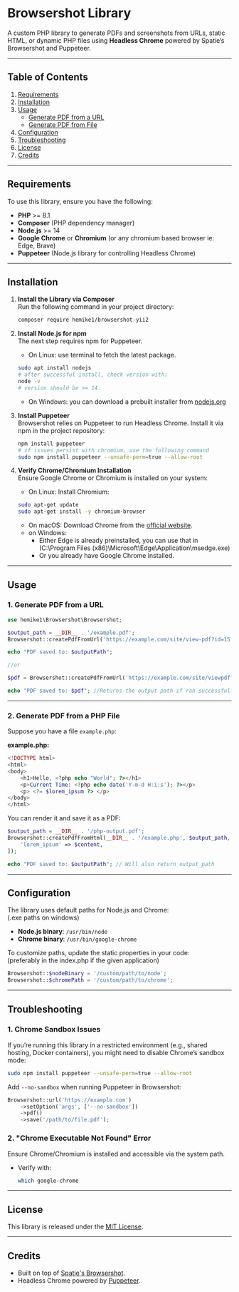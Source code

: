 # **Browsershot Library**

A custom PHP library to generate PDFs and screenshots from URLs, static HTML, or dynamic PHP files using **Headless Chrome** powered by Spatie’s Browsershot and Puppeteer.

---

## **Table of Contents**

1. [Requirements](#requirements)
2. [Installation](#installation)
3. [Usage](#usage)
    - [Generate PDF from a URL](#generate-pdf-from-a-url)
    - [Generate PDF from File](#generate-pdf-from-file)
4. [Configuration](#configuration)
5. [Troubleshooting](#troubleshooting)
6. [License](#license)
7. [Credits](#credits)

---
<a id="requirements"/>

## **Requirements**

To use this library, ensure you have the following:

- **PHP** >= 8.1
- **Composer** (PHP dependency manager)
- **Node.js** >= 14
- **Google Chrome** or **Chromium** (or any chromium based browser ie: Edge, Brave)
- **Puppeteer** (Node.js library for controlling Headless Chrome)

---
<a id="installation"/>

## **Installation**

1. **Install the Library via Composer** <br>
   Run the following command in your project directory:
   ```bash
   composer require hemike1/browsershot-yii2
   ```
   
2. **Install Node.js for npm** <br>
The next step requires npm for Puppeteer.
   - On Linux: use terminal to fetch the latest package. 
   ```bash
   sudo apt install nodejs
   # after successful install, check version with:
   node -v
   # version should be >= 14.
   ```
   - On Windows: you can download a prebuilt installer from [nodejs.org](https://nodejs.org/en/download/prebuilt-installer)


3. **Install Puppeteer** <br>
   Browsershot relies on Puppeteer to run Headless Chrome. Install it via npm in the project repository:
   ```bash
   npm install puppeteer
   # if issues persist with chromium, use the following command
   sudo npm install puppeteer --unsafe-perm=true --allow-root
   ```

4. **Verify Chrome/Chromium Installation** <br>
   Ensure Google Chrome or Chromium is installed on your system:
    - On Linux: Install Chromium:
    ```bash
    sudo apt-get update
    sudo apt-get install -y chromium-browser
    ```
    - On macOS: Download Chrome from the [official website](https://www.google.com/chrome/).
    - on Windows: 
      - Either Edge is already preinstalled, you can use that in <br> (C:\Program Files (x86)\Microsoft\Edge\Application\msedge.exe)
      - Or you already have Google Chrome installed.

---
<a id="usage"/>

## **Usage**
<a id="generate-pdf-from-a-url"/>

### **1. Generate PDF from a URL**

```php
use hemike1\Browsershot\Browsershot;

$output_path = __DIR__ . '/example.pdf';
Browsershot::createPdfFromUrl('https://example.com/site/view-pdf?id=15', $output_path);

echo "PDF saved to: $outputPath";

//or

$pdf = Browsershot::createPdfFromUrl('https://example.com/site/viewpdf?id=15', $output_path);

echo "PDF saved to: $pdf"; //Returns the output path if ran successfully.
```

---
<a id="generate-pdf-from-file"/>

### **2. Generate PDF from a PHP File**

Suppose you have a file `example.php`:

**example.php:**
```php
<!DOCTYPE html>
<html>
<body>
    <h1>Hello, <?php echo "World"; ?></h1>
    <p>Current Time: <?php echo date('Y-m-d H:i:s'); ?></p>
    <p> <?= $lorem_ipsum ?> </p>
</body>
</html>
```

You can render it and save it as a PDF:
```php
$output_path = __DIR__ . '/php-output.pdf';
Browsershot::createPdfFromHtml(__DIR__ . '/example.php', $output_path, [
    'lorem_ipsum' => $content,
]);

echo "PDF saved to: $outputPath"; // Will also return output_path
```

---
<a id="configuration"/>

## **Configuration**

The library uses default paths for Node.js and Chrome: <br>
(.exe paths on windows)

- **Node.js binary**: `/usr/bin/node`
- **Chrome binary**: `/usr/bin/google-chrome`

To customize paths, update the static properties in your code: <br>
(preferably in the index.php if the given application)
```php
Browsershot::$nodeBinary = '/custom/path/to/node';
Browsershot::$chromePath = '/custom/path/to/chrome';
```

---
<a id="troubleshooting"/>

## **Troubleshooting**

### **1. Chrome Sandbox Issues**
If you’re running this library in a restricted environment (e.g., shared hosting, Docker containers), you might need to disable Chrome’s sandbox mode:

```bash
sudo npm install puppeteer --unsafe-perm=true --allow-root
```

Add `--no-sandbox` when running Puppeteer in Browsershot:
```php
Browsershot::url('https://example.com')
    ->setOption('args', ['--no-sandbox'])
    ->pdf()
    ->save('/path/to/file.pdf');
```

### **2. "Chrome Executable Not Found" Error**
Ensure Chrome/Chromium is installed and accessible via the system path.

- Verify with:
   ```bash
   which google-chrome
   ```

---
<a id="license"/>

## **License**

This library is released under the [MIT License](https://github.com/hemike1/Browsershot-yii2?tab=MIT-1-ov-file).

---
<a id="credits"/>

## **Credits**

- Built on top of [Spatie's Browsershot](https://github.com/spatie/browsershot).
- Headless Chrome powered by [Puppeteer](https://pptr.dev/).
